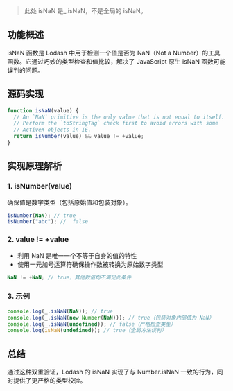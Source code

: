 > 此处 isNaN 是_.isNaN，不是全局的 isNaN。

## 功能概述

isNaN 函数是 Lodash 中用于检测一个值是否为 NaN（Not a Number）的工具函数。它通过巧妙的类型检查和值比较，解决了 JavaScript 原生 isNaN 函数可能误判的问题。

## 源码实现

```js
function isNaN(value) {
  // An `NaN` primitive is the only value that is not equal to itself.
  // Perform the `toStringTag` check first to avoid errors with some
  // ActiveX objects in IE.
  return isNumber(value) && value != +value;
}
```

## 实现原理解析

### 1. isNumber(value)

确保值是数字类型（包括原始值和包装对象）。

```js
isNumber(NaN); // true
isNumber("abc"); //  false
```

### 2. value != +value

- 利用 NaN 是唯一一个不等于自身的值的特性
- 使用一元加号运算符确保操作数被转换为原始数字类型

```js
NaN != +NaN; // true，其他数值均不满足此条件
```

### 3. 示例

```js
console.log(_.isNaN(NaN)); // true
console.log(_.isNaN(new Number(NaN))); // true（包装对象内部值为 NaN）
console.log(_.isNaN(undefined)); // false（严格检查类型）
console.log(isNaN(undefined)); // true（全局方法误判）
```

## 总结

通过这种双重验证，Lodash 的 isNaN 实现了与 Number.isNaN 一致的行为，同时提供了更严格的类型校验。
